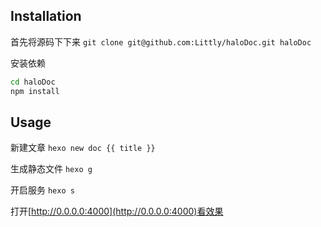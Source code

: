 ## Installation

首先将源码下下来
`git clone git@github.com:Littly/haloDoc.git haloDoc`

安装依赖
```bash
cd haloDoc
npm install
```

## Usage
新建文章
`hexo new doc {{ title }}`

生成静态文件
`hexo g`

开启服务
`hexo s`

打开[http://0.0.0.0:4000](http://0.0.0.0:4000)看效果